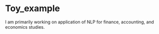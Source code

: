 # Toy_example
I am primarily working on application of NLP for finance, accounting, and economics studies. 
